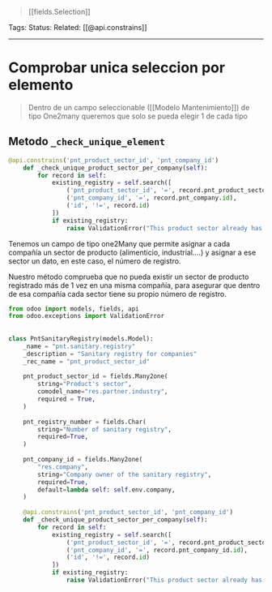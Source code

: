 > [[fields.Selection]]

Tags: 
Status: 
Related: [[@api.constrains]]

___

# Comprobar unica seleccion por elemento

> Dentro de un campo seleccionable ([[Modelo Mantenimiento]]) de tipo One2many queremos que solo se pueda elegir 1 de cada tipo

## Metodo `_check_unique_element`
```python
@api.constrains('pnt_product_sector_id', 'pnt_company_id')  
    def _check_unique_product_sector_per_company(self):  
        for record in self:  
            existing_registry = self.search([  
                ('pnt_product_sector_id', '=', record.pnt_product_sector_id.id),  
                ('pnt_company_id', '=', record.pnt_company.id),  
                ('id', '!=', record.id)  
            ])  
            if existing_registry:  
                raise ValidationError("This product sector already has a registry for the selected company.")
```

Tenemos un campo de tipo one2Many que permite asignar a cada compañía un sector de producto (alimenticio, industrial....) y asignar a ese sector un dato, en este caso, el número de registro.

Nuestro método comprueba que no pueda existir un sector de producto registrado más de 1 vez en una misma compañía, para asegurar que dentro de esa compañía cada sector tiene su propio número de registro.


```python
from odoo import models, fields, api  
from odoo.exceptions import ValidationError  
  
  
class PntSanitaryRegistry(models.Model):  
    _name = "pnt.sanitary.registry"  
    _description = "Sanitary registry for companies"  
    _rec_name = "pnt_product_sector_id"  
  
    pnt_product_sector_id = fields.Many2one(  
        string="Product's sector",  
        comodel_name="res.partner.industry",  
        required = True,  
    )  
  
    pnt_registry_number = fields.Char(  
        string="Number of sanitary registry",  
        required=True,  
    )  
  
    pnt_company_id = fields.Many2one(  
        "res.company",  
        string="Company owner of the sanitary registry",  
        required=True,  
        default=lambda self: self.env.company,  
    )  
  
    @api.constrains('pnt_product_sector_id', 'pnt_company_id')  
    def _check_unique_product_sector_per_company(self):  
        for record in self:  
            existing_registry = self.search([  
                ('pnt_product_sector_id', '=', record.pnt_product_sector_id.id),  
                ('pnt_company_id', '=', record.pnt_company_id.id),  
                ('id', '!=', record.id)  
            ])  
            if existing_registry:  
                raise ValidationError("This product sector already has a registry for the selected company.")
```